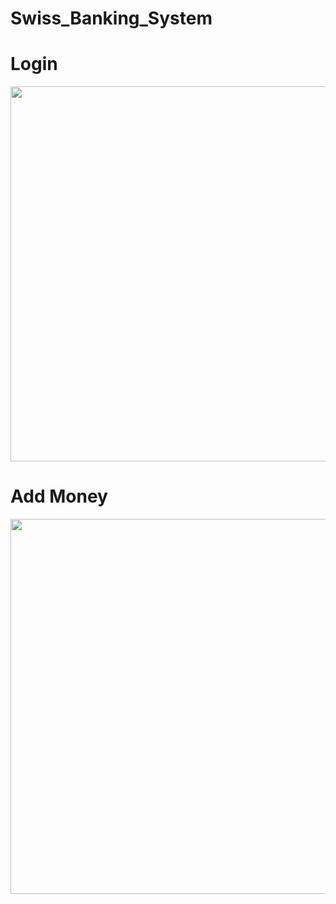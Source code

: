 # Swiss_Banking_System
<h1>Login</h1>
<img src="https://user-images.githubusercontent.com/104012041/165060082-3b9bd4df-3f0f-4d59-8588-867a5abea6e8.png" height="600">
<h1>Add Money</h1>
<img src="https://user-images.githubusercontent.com/104012041/165061406-7c612ae4-d656-43a6-925f-e586b854c888.png" height="600">
